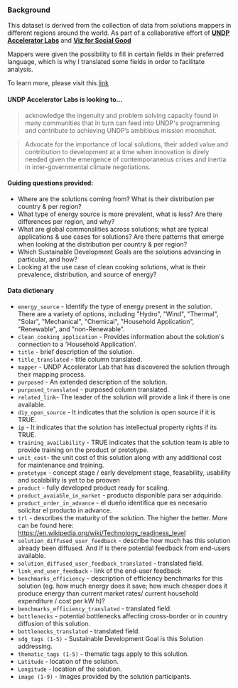 ### Background

This dataset is derived from the collection of data from solutions mappers in different regions around the world. As part of a collaborative effort of **[UNDP Accelerator Labs](https://www.undp.org/acceleratorlabs)** and **[Viz for Social Good](https://www.vizforsocialgood.com/)**

Mappers were given the possibility to fill in certain fields in their preferred language, which is why I translated some fields in order to facilitate analysis.

To learn more, please visit this [link](https://www.vizforsocialgood.com/join-a-project/2022/9/15/undp-accelerator-labs-network)



#### UNDP Accelerator Labs is looking to... 
> acknowledge the ingenuity and problem solving capacity found in many communities that in turn can feed into UNDP's programming and contribute to achieving UNDP’s ambitious mission moonshot.

> Advocate for the importance of local solutions, their added value and contribution to development at a time when innovation is direly needed given the emergence of contemporaneous crises and inertia in inter-governmental climate negotiations. 

#### Guiding questions provided:

- Where are the solutions coming from? What is their distribution per country & per region?
- What type of energy source is more prevalent, what is less? Are there differences per region, and why?
- What are global commonalities across solutions; what are typical applications & use cases for solutions? Are there patterns that emerge when looking at the distribution per country & per region? 
- Which Sustainable Development Goals are the solutions advancing in particular, and how?
- Looking at the use case of clean cooking solutions, what is their prevalence, distribution, and source of energy?


#### Data dictionary

- `energy_source` - Identify the type of energy present in the solution. There are a variety of options, including "Hydro", "Wind", "Thermal", "Solar", "Mechanical", "Chemical", "Household Application", "Renewable", and "non-Renewable".
- `clean_cooking_application` -  Provides information about the solution's connection to a 'Household Application'. 
- `title` - brief description of the solution.
- `title_translated` - title column translated.
- `mapper` - UNDP Accelerator Lab that has discovered the solution through their mapping process.
- `purposed` - An extended description of the solution.
- `purposed_translated` - purposed column translated.
- `related_link`- The leader of the solution will provide a link if there is one available.
- `diy_open_source` - It indicates that the solution is open source if it is TRUE.
- `ip` - It indicates that the solution has intellectual property rights if its TRUE. 
- `training_availability` - TRUE indicates that the solution team is able to provide training on the product or prototype.
- `unit_cost`- the unit cost of this solution along with any additional cost for maintenance and training.
- `prototype` - concept stage / early develpment stage, feasability, usability and scalability is yet to be prooven 
- `product` - fully developed product ready for scaling.
- `product_avaiable_in_market` - producto disponible para ser adquirido.
- `product_order_in_advance` - el dueño identifica que es necesario solicitar el producto in advance.
- `trl` - describes the maturity of the solution. The higher the better. More can be found here: https://en.wikipedia.org/wiki/Technology_readiness_level
- `solution_diffused_user_feedback` - describe how much has this solution already been diffused. And If is there potential feedback from end-users available.
- `solution_diffused_user_feedback_translated` - translated field. 
- `link_end_user_feedback` - link of the end-user feedback
- `benchmarks_efficiency` - description of  efficiency benchmarks for this solution (eg. how much energy does it save; how much cheaper does it produce energy than current market rates/ current household expenditure / cost per kW h)?
- `benchmarks_efficiency_translated` - translated field.
- `bottlenecks` - potential bottlenecks affecting cross-border or in country diffusion of this solution.
- `bottlenecks_translated` - translated field.
- `sdg_tags (1-5)` - Sustainable Development Goal is this Solution addressing.
- `thematic_tags (1-5)` - thematic tags apply to this solution.
- `Latitude` - location of the solution.
- `Longitude` - location of the solution.
- `image (1-9)` - Images provided by the solution participants.
